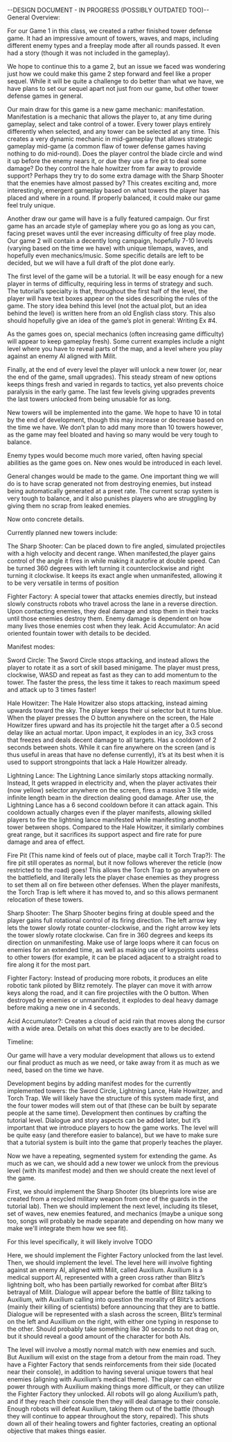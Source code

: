--DESIGN DOCUMENT - IN PROGRESS (POSSIBLY OUTDATED TOO)--
General Overview:

For our Game 1 in this class, we created a rather finished tower defense game. It had an impressive amount of towers, waves, and maps, including different enemy types and a freeplay mode after all rounds passed. It even had a story (though it was not included in the gameplay).

We hope to continue this to a game 2, but an issue we faced was wondering just how we could make this game 2 step forward and feel like a proper sequel. While it will be quite a challenge to do better than what we have, we have plans to set our sequel apart not just from our game, but other tower defense games in general.

 Our main draw for this game is a new game mechanic: manifestation. Manifestation is a mechanic that allows the player to, at any time during gameplay, select and take control of a tower. Every tower plays entirely differently when selected, and any tower can be selected at any time. 
This creates a very dynamic mechanic in mid-gameplay that allows strategic gameplay mid-game (a common flaw of tower defense games having nothing to do mid-round). Does the player control the blade circle and wind it up before the enemy nears it, or due they use a fire pit to deal some damage? Do they control the hale howitzer from far away to provide support? Perhaps they try to do some extra damage with the Sharp Shooter that the enemies have almost passed by? 
This creates exciting and, more interestingly, emergent gameplay based on what towers the player has placed and where in a round. If properly balanced, it could make our game feel truly unique.

Another draw our game will have is a fully featured campaign. Our first game has an arcade style of gameplay where you go as long as you can, facing preset waves until the ever increasing difficulty of free play mode. Our game 2 will contain a decently long campaign, hopefully 7-10 levels (varying based on the time we have) with unique tilemaps, waves, and hopefully even mechanics/music. Some specific details are left to be decided, but we will have a full draft of the plot done early.
	
The first level of the game will be a tutorial. It will be easy enough for a new player in terms of difficulty, requiring less in terms of strategy and such. The tutorial’s specialty is that, throughout the first half of the level, the player will have text boxes appear on the sides describing the rules of the game. The story idea behind this level (not the actual plot, but an idea behind the level) is written here from an old English class story. This also should hopefully give an idea of the game’s plot in general: Writing Ex #4.
	
As the games goes on, special mechanics (often increasing game difficulty) will appear to keep gameplay fresh). Some current examples include a night level where you have to reveal parts of the map, and a level where you play against an enemy AI aligned with Milit.

Finally, at the end of every level the player will unlock a new tower (or, near the end of the game, small upgrades). This steady stream of new options keeps things fresh and varied in regards to tactics, yet also prevents choice paralysis in the early game. The last few levels giving upgrades prevents the last towers unlocked from being unusable for as long.

New towers will be implemented into the game. We hope to have 10 in total by the end of development, though this may increase or decrease based on the time we have. We don’t plan to add many more than 10 towers however, as the game may feel bloated and having so many would be very tough to balance.

Enemy types would become much more varied, often having special abilities as the game goes on. New ones would be introduced in each level.

General changes would be made to the game. One important thing we will do is to have scrap generated not from destroying enemies, but instead being automatically generated at a preet rate. The current scrap system is very tough to balance, and it also punishes players who are struggling by giving them no scrap from leaked enemies.



Now onto concrete details.

Currently planned new towers include:

The Sharp Shooter: Can be placed down to fire angled, simulated projectiles with a high velocity and decent range. When manifested,the player gains control of the angle it fires in while making it autofire at double speed. Can be turned 360 degrees with left turning it counterclockwise and right turning it clockwise. It keeps its exact angle when unmanifested, allowing it to be very versatile in terms of position

Fighter Factory: A special tower that attacks enemies directly, but instead slowly constructs robots who travel across the lane in a reverse direction. Upon contacting enemies, they deal damage and stop them in their tracks until those enemies destroy them. Enemy damage is dependent on how many lives those enemies cost when they leak.
Acid Accumulator: An acid oriented fountain tower with details to be decided.


Manifest modes:

Sword Circle: The Sword Circle stops attacking, and instead allows the player to rotate it as a sort of skill based minigame. The player must press, clockwise, WASD and repeat as fast as they can to add momentum to the tower. The faster the press, the less time it takes to reach maximum speed and attack up to 3 times faster!

Hale Howitzer: The Hale Howitzer also stops attacking, instead aiming upwards toward the sky. The player keeps their ui selector but it turns blue. When the player presses the O button anywhere on the screen, the Hale Howitzer fires upward and has its projectile hit the target after a 0.5 second delay like an actual mortar. Upon impact, it explodes in an icy, 3x3 cross that freezes and deals decent damage to all targets. Has a cooldown of 2 seconds between shots. While it can fire anywhere on the screen (and is thus useful in areas that have no defense currently), it’s at its best when it is used to support strongpoints that lack a Hale Howitzer already.

Lightning Lance: The Lightning Lance similarly stops attacking normally. Instead, It gets wrapped in electricity and, when the player activates their (now yellow) selector anywhere on the screen, fires a massive 3 tile wide, infinite length beam in the direction dealing good damage. After use, the Lightning Lance has a 6 second cooldown before it can attack again. This cooldown actually charges even if the player manifests, allowing skilled players to fire the lightning lance manifested while manifesting another tower between shops. Compared to the Hale Howitzer, it similarly combines great range, but it sacrifices its support aspect and fire rate for pure damage and area of effect.

Fire Pit (This name kind of feels out of place, maybe call it Torch Trap?): The fire pit still operates as normal, but it now follows wherever the reticle (now restricted to the road) goes! This allows the Torch Trap to go anywhere on the battlefield, and literally lets the player chase enemies as they progress to set them all on fire between other defenses. When the player manifests, the Torch Trap is left where it has moved to, and so this allows permanent relocation of these towers.

Sharp Shooter: The Sharp Shooter begins firing at double speed and the player gains full rotational control of its firing direction. The left arrow key lets the tower slowly rotate counter-clockwise, and the right arrow key lets the tower slowly rotate clockwise. Can fire in 360 degrees and keeps its direction on unmanifesting. Make use of large loops where it can focus on enemies for an extended time, as well as making use of keypoints useless to other towers (for example, it can be placed adjacent to a straight road to fire along it for the most part.

Fighter Factory: Instead of producing more robots, it produces an elite robotic tank piloted by Blitz remotely. The player can move it with arrow keys along the road, and it can fire projectiles with the O button. When destroyed by enemies or unmanifested, it explodes to deal heavy damage before making a new one in 4 seconds.

Acid Accumulator?: Creates a cloud of acid rain that moves along the cursor with a wide area. Details on what this does exactly are to be decided.



Timeline:

Our game will have a very modular development that allows us to extend our final product as much as we need, or take away from it as much as we need, based on the time we have.

Development begins by adding manifest modes for the currently implemented towers:  the Sword Circle, Lightning Lance, Hale Howitzer, and Torch Trap. We will likely have the structure of this system made first, and the four tower modes will stem out of that (these can be built by separate people at the same time).
Development then continues by crafting the tutorial level. Dialogue and story aspects can be added later, but it’s important that we introduce players to how the game works. The level will be quite easy (and therefore easier to balance), but we have to make sure that a tutorial system is built into the game that properly teaches the player.

Now we have a repeating, segmented system for extending the game. As much as we can, we should add a new tower we unlock from the previous level (with its manifest mode) and then we should create the next level of the game. 

First, we should implement the Sharp Shooter (its blueprints lore wise are created from a recycled military weapon from one of the guards in the tutorial lab). Then we should implement the next level, including its tileset, set of waves, new enemies featured, and mechanics (maybe a unique song too, songs will probably be made separate and depending on how many we make we'll integrate them how we see fit).

For this level specifically, it will likely involve TODO

Here, we should implement the Fighter Factory unlocked from the last level. Then, we should implement the level. The level here will involve fighting against an enemy AI, aligned with Milit, called Auxilium. Auxilium is a medical support AI, represented with a green cross rather than Blitz’s lightning bolt, who has been partially reworked for combat after Blitz’s betrayal of Milit. Dialogue will appear before the battle of Blitz talking to Auxilium, with Auxilium calling into question the morality of Blitz’s actions (mainly their killing of scientists) before announcing that they are to battle. Dialogue will be represented with a slash across the screen, Blitz’s terminal on the left and Auxillium on the right, with either one typing in response to the other. Should probably take something like 30 seconds to not drag on, but it should reveal a good amount of the character for both AIs.

The level will involve a mostly normal match with new enemies and such. But Auxilium will exist on the stage from a detour from the main road. They have a Fighter Factory that sends reinforcements from their side (located near their console), in addition to having several unique towers that heal enemies (aligning with Auxilium’s medical theme). The player can either power through with Auxilium making things more difficult, or they can utilize the Fighter Factory they unlocked. All robots will go along Auxilium’s path, and if they reach their console then they will deal damage to their console. Enough robots will defeat Auxilium, taking them out of the battle (though they will continue to appear throughout the story, repaired). This shuts down all of their healing towers and fighter factories, creating an optional objective that makes things easier.

